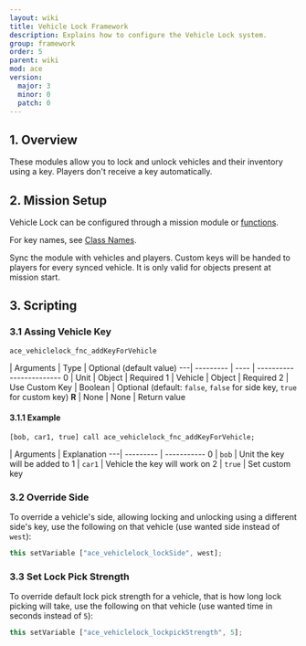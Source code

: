 ```yaml
---
layout: wiki
title: Vehicle Lock Framework
description: Explains how to configure the Vehicle Lock system.
group: framework
order: 5
parent: wiki
mod: ace
version:
  major: 3
  minor: 0
  patch: 0
---
```


## 1. Overview

These modules allow you to lock and unlock vehicles and their inventory using a key. Players don't receive a key automatically.

## 2. Mission Setup

Vehicle Lock can be configured through a mission module or [functions](#scripting).

For key names, see [Class Names](../class-names.html#vehicle-lock).

Sync the module with vehicles and players. Custom keys will be handed to players for every synced vehicle. It is only valid for objects present at mission start.


## 3. Scripting

### 3.1 Assing Vehicle Key

`ace_vehiclelock_fnc_addKeyForVehicle`

   | Arguments | Type | Optional (default value)
---| --------- | ---- | ------------------------
0  | Unit | Object | Required
1  | Vehicle | Object | Required
2  | Use Custom Key | Boolean | Optional (default: `false`, `false` for side key, `true` for custom key)
**R** | None | None | Return value

#### 3.1.1 Example

`[bob, car1, true] call ace_vehiclelock_fnc_addKeyForVehicle;`

   | Arguments | Explanation
---| --------- | -----------
0  | `bob` | Unit the key will be added to
1  | `car1` | Vehicle the key will work on
2  | `true` | Set custom key

### 3.2 Override Side

To override a vehicle's side, allowing locking and unlocking using a different side's key, use the following on that vehicle (use wanted side instead of `west`):

```js
this setVariable ["ace_vehiclelock_lockSide", west];
```

### 3.3 Set Lock Pick Strength

To override default lock pick strength for a vehicle, that is how long lock picking will take, use the following on that vehicle (use wanted time in seconds instead of `5`):

```js
this setVariable ["ace_vehiclelock_lockpickStrength", 5];
```
